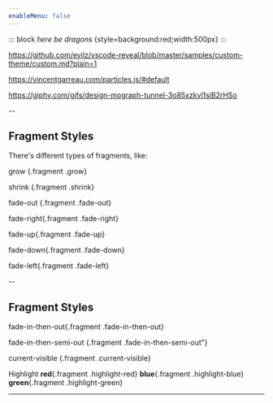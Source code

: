 ```yaml
---
enableMenu: false
---
```



::: block
*here be dragons* {style=background:red;width:500px}
::: 


https://github.com/evilz/vscode-reveal/blob/master/samples/custom-theme/custom.md?plain=1

https://vincentgarreau.com/particles.js/#default

https://giphy.com/gifs/design-mograph-tunnel-3o85xzkvl1siB2rHSo

--

## Fragment Styles

There's different types of fragments, like:

grow {.fragment .grow}

shrink {.fragment .shrink}

fade-out {.fragment .fade-out}

fade-right{.fragment .fade-right}

fade-up{.fragment .fade-up}

fade-down{.fragment .fade-down}

fade-left{.fragment .fade-left}

--

## Fragment Styles

fade-in-then-out{.fragment .fade-in-then-out}

fade-in-then-semi-out {.fragment .fade-in-then-semi-out"}

current-visible {.fragment .current-visible}

Highlight **red**{.fragment .highlight-red} **blue**{.fragment .highlight-blue} **green**{.fragment .highlight-green}

---
